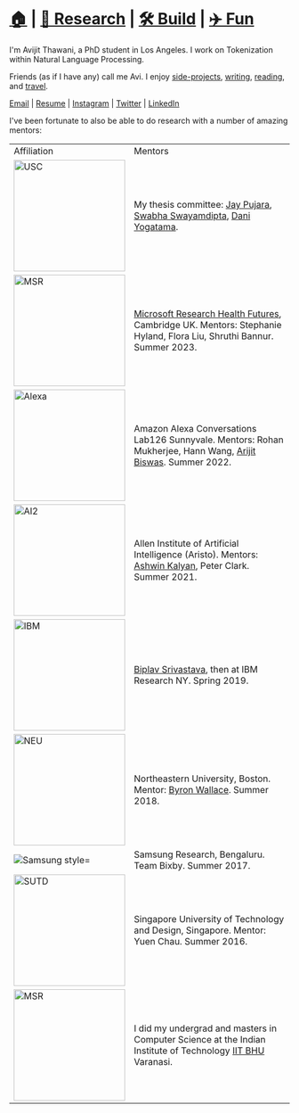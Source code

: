 # **[🏠](https://avi-jit.github.io/)** | [🔬 Research](https://avi-jit.github.io/papers) | [🛠️ Build](https://avi-jit.github.io/work) | [✈️ Fun](https://avi-jit.github.io/fun) 

I'm Avijit Thawani, a PhD student in Los Angeles. I work on Tokenization within Natural Language Processing. 

Friends (as if I have any) call me Avi. I enjoy [side-projects](https://avi-jit.github.io/work), [writing](https://thawani.notion.site/), [reading](https://www.goodreads.com/user/show/4791083-avijit-thawani), and [travel](https://avi-jit.github.io/fun).

[Email](mailto:avijit.thawani@gmail.com) | [Resume](https://www.overleaf.com/read/pfvrgckrmmqv) | [Instagram](https://instagram.com/avijit_thawani) | [Twitter](https://twitter.com/thawani_avijit) | [LinkedIn](https://www.linkedin.com/in/avijitthawani/)

I've been fortunate to also be able to do research with a number of amazing mentors:

<table>
<tr>
<td>Affiliation</td><td>Mentors</td>

<tr>
<td> <img src="https://drive.google.com/uc?export=view&id=1E8eZggHzxcg-7hF4frzmEtP8lqt8aGD1" alt="USC" style="width:200px;"/></td>
<td> My thesis committee: <a href="http://jaypujara.org">Jay Pujara</a>, <a href="http://swabhs.com">Swabha Swayamdipta</a>, <a href="https://dyogatama.github.io/">Dani Yogatama</a>. </td>
</tr>

<tr>
<td> <img src="https://drive.google.com/uc?export=view&id=10EwxMDgcnySlcpoIM4H6BOoqGMvtTt-m" alt="MSR" style="width:200px;"/></td>
<td> <a href="https://www.microsoft.com/en-us/research/lab/microsoft-health-futures/">Microsoft Research Health Futures</a>, Cambridge UK. Mentors: Stephanie Hyland, Flora Liu, Shruthi Bannur. Summer 2023. </td>
</tr>

<tr>
<td> <img src="https://drive.google.com/uc?export=view&id=12k74g2Sbiq5a89MF9buK__iOElNWJF3M" alt="Alexa" style="width:200px;"/></td>
<td> Amazon Alexa Conversations Lab126 Sunnyvale. Mentors: Rohan Mukherjee, Hann Wang, <a href="https://www.amazon.science/author/arjit-biswas">Arijit Biswas</a>. Summer 2022. </td>
</tr>

<tr>
<td> <img src="https://drive.google.com/uc?export=view&id=1iUX8NmX_Sz5-MKdlN1NhWhXjEr-96kY5" alt="AI2" style="width:200px;"/></td>
<td> Allen Institute of Artificial Intelligence (Aristo). Mentors: <a href="http://ashwinkalyan.com/">Ashwin Kalyan</a>, Peter Clark. Summer 2021.</td>
</tr>

<tr>
<td> <img src="https://drive.google.com/uc?export=view&id=12_X0AXjNcn1Qt1mHWTPYN2OgkoeLy7yh" alt="IBM" style="width:200px;"/></td>
<td> <a href="https://sites.google.com/site/biplavsrivastava/">Biplav Srivastava</a>, then at IBM Research NY. Spring 2019. </td>
</tr>

<tr>
<td> <img src="https://drive.google.com/uc?export=view&id=15PEiTs6m5CoErKemda8iAQiQ4EJg4eGv" alt="NEU" style="width:200px;"/></td>
<td> Northeastern University, Boston. Mentor: <a href="http://www.byronwallace.com/">Byron Wallace</a>. Summer 2018. </td>
</tr>

<tr>
<td> <img src="https://drive.google.com/uc?export=view&id=1A7OkF-Xu9eMKbD6pa6_00z7rUC34vyqU" alt="Samsung style="width:200px;"/></td>
<td> Samsung Research, Bengaluru. Team Bixby. Summer 2017. </td>
</tr>

<tr>
<td> <img src="https://drive.google.com/uc?export=view&id=1Eu4q54TZVmyOmxq4o2pfin6Tg6qTN0iC" alt="SUTD" style="width:200px;"/></td>
<td> Singapore University of Technology and Design, Singapore. Mentor: Yuen Chau. Summer 2016. </td>
</tr>

<tr>
<td> <img src="https://drive.google.com/uc?export=view&id=1ZXDsagRmw9nghQX8Npf4XWTZ7YBMDqEE" alt="MSR" style="width:200px;"/></td>
<td>  I did my undergrad and masters in Computer Science at the Indian Institute of Technology <a href="https://www.iitbhu.ac.in/dept/cse">IIT BHU</a> Varanasi. </td>
</tr>

<!---# Updates

**2023:** Interned at Microsoft Research Cambridge (UK) with the Health Futures team, on the topic of Radiology Visual Question Answering. I was fortunate to present our [open-source literature review tool](https://github.com/EshaanAgg/Research-Literature-Manager) in a [talk at ISI](https://youtu.be/FUIq9-lJ9ag?si=YjWr4ZFZjReJsEI2). And Saras, my edtech AI chatbot, stood 3rd at VGSA Trojan Tank and was a semi-finalist at USC's New Venture Seed Contest.

**2022:** Interned at Amazon Lab126 with the Alexa Conversations team, on the topic of compositional generalization.
And presented work with Dipesh Kumar, at the ACL 2022 Workshop on Negative Insights, Dublin.

**2021:** Interned at AI2, Seattle.
Tragic times in India. In between arranging oxygen for dying relatives and myself recovering from Covid-19, I tried to [visualize](https://avi-jit.github.io/covid-india/scatter) the scale of the Indian crisis for Americans to better comprehend it. 
Meanwhile, our NAACL 2021 Survey on [Numeracy in NLP](https://www.aclweb.org/anthology/2021.naacl-main.53/) featured in [Sebastian Ruder's NLP newsletter](https://newsletter.ruder.io/issues/eacl-iclr-naacl-papers-round-up-research-reality-checks-ml-on-code-592784)!

**2020:** Selected for [MLSS 2020](http://mlss.tuebingen.mpg.de/2020/schedule.html). We also fundraised registration fees to sponsor four Indian undergrads' attendance at [EMNLP 2020](https://2020.emnlp.org/). In other news, [TG](https://isi.edu/~tg/), [Harsh](https://harsh-agarwal.github.io/about/), and I submitted a proposal to the [government of India](http://thesciencepolicyforum.org/initiatives/eti/) on identifying Indian vernacular NLP as an emerging technology. Update: Our proposal was unfortunately not selected, but we'd love to hear your feedback so here's [the link](https://docs.google.com/document/d/1ObqEGVVx3Co7LrwipsFuJddm1CRnLjAe6D2we7XSzRI/edit?usp=sharing).

**2019:** Started my PhD at USC on Annenberg Fellowship. Presented at the Machine Learning Healthcare Conference, Michigan. Also attended CVPR, ICML, and SIGGRAPH, West Coast NLP, and SoCal NLP.
We [ranked third](http://www.cs.ox.ac.uk/isg/challenges/sem-tab/2019/certificates/certificates_tabularisi.pdf) in the IBM sponsored [Table-to-KG matching challenge](http://www.cs.ox.ac.uk/isg/challenges/sem-tab/) at the International Semantic Web Conference ([ISWC 2019](http://iswc2019.semanticweb.org)) . Here's the [system description paper](http://www.cs.ox.ac.uk/isg/challenges/sem-tab/papers/Tabularisi.pdf) we wrote, and [here are the slides](https://docs.google.com/presentation/d/1xItRNKh020nIcDBYKSOjQPPcJDQCkLy2qk628wrze8A/edit?usp=sharing). I also wrote a [blog](https://medium.com/@avijitthawani/iswc-2019-new-zealand-bd15fe02d3d4) about my trip to ISWC. 

**2018:** Three amazing job offers from Samsung, Myntra, and Headout.
My long short film [Stopping by Woods](https://www.youtube.com/watch?v=Uy_3XKqsJZk) is now on YouTube (EDIT: over **65,000 views**).--->


<!--- **Sept 2021:** I wrote my first opinion piece which stood first in a weekly contest by The Print: [Will Panjshir become a Taiwan? Afghanistan’s story matches with China](https://theprint.in/campus-voice/will-panjshir-become-a-taiwan-afghanistans-story-matches-with-china/732849/). Thanks to a course I took with Professor Joshua Goldstein for the idea!--->

<!--- **Aug 2021:** Our short paper was accepted to [EMNLP 2021](https://2021.emnlp.org/). We showed that Numeracy enhances Literacy in Language Models (or is it Foundation Models now)! TL;DR: Simple changes to number tokenization helps models predict words better.--->

<!--- Wrapped up my internship with AI2, wrote a short story around AGI/Blockchain. I'm also learning how to make Chrome browser extensions - starting with [https://blocksite.co/](https://blocksite.co/), using which would've otherwise costed me $11 per month! Here's a free version for anyone: [https://github.com/avi-jit/blocker](https://github.com/avi-jit/blocker).--->

<!--- ** Summer 2021:** I'll be attending NAACL 2021 and presenting our survey on [Number Representations in NLP](https://www.aclweb.org/anthology/2021.naacl-main.53/). I'm also excited to hear more about other awesome papers, such as those described in [Sebastian Ruder's NLP newsletter](https://newsletter.ruder.io/issues/eacl-iclr-naacl-papers-round-up-research-reality-checks-ml-on-code-592784)!--->

<!--- **May 2021:** We submitted two papers to EMNLP: one's a revision of an ACL rejection and another's a side project with [Dipesh Kumar]() from IIT BHU. I've also begun my [AI2](https://allenai.org/) internship with [Ashwin Kalyan](http://ashwinkalyan.com/) as my mentor. Here's my [intro slide](https://docs.google.com/presentation/d/1d6Eo2E_Ama9CYGA5BlUnWA_7ncN04S5HszQDNd2qGGI/edit?usp=sharing)!--->


<!--- **Mar 2021:** Our survey on number representations was accepted to [NAACL 2021](https://2021.naacl.org/). Here's a [preprint link](https://arxiv.org/abs/2103.13136) and a [short twitter thread](https://twitter.com/thawani_avijit/status/1375033476194312194?s=20) describing the same!--->

<!--- **Feb 2021:** Volunteered to write a layperson article on [human-AI trust](https://www.isi.edu/news/38134/do-humans-trust-ai-coworkers/) for the ISI Communications team.--->

<!--- **Jan 2021:** Submitted a paper (link removed temporarily) to [ACL 2021](https://2021.aclweb.org/) on number representations in NLP.--->

<!--- **Dec 2020:** I'll be interning with [AI2](https://allenai.org/)'s Team [Aristo](https://allenai.org/aristo) in Summer 2021.--->

<!--- **Nov 2020:** Submitted a paper (link removed temporarily) to [NAACL 2021](https://2021.naacl.org/) on number representations in NLP.--->

<!--- **Oct 2020:** My (ongoing) work on number representations was accepted at [West Coast NLP 2020](https://www.wecnlp.ai/wecnlp-2020). Here is the 1-pg abstract (link removed temporarily). Looking forward to present on 30th October 2020.
<!-- [1-pg abstract (link removed temporarily)](https://drive.google.com/file/d/1aEu21sTMYvNZp-gOUXpjqgnm34I2mxca/view?) -->

<!--- **July 2020:** At ISI's Graduate Student Symposium [GSS](https://gss.isi.edu/) 2020, I presented my (ongoing) work on number representations (poster link removed temporarily) and frame semantics ([slides](https://docs.google.com/presentation/d/1ifWH22HUaExfVuxqAaHx0D-uQzKyi40-sKFVZfYRc-8/view?); [video](https://drive.google.com/file/d/1ECeALkp24df0KKbyQkU0C3qJWbJrwzXy/view?)).--->

<!-- ([poster link removed temporarily](https://drive.google.com/file/d/1-4ygHP36zX5NG9vqxzSCjXiUAwTel5g5/view?)) -->

<!--- **June 2020:** I'll be attending [MLSS 2020](http://mlss.tuebingen.mpg.de/2020/schedule.html) and [ACL 2020](https://acl2020.org/). I'll present my (ongoing) work on number representations (video link removed temporarily) at the former. EDIT: Here's a [conference report](https://medium.com/@vered1986/highlights-of-acl-2020-4ef9f27a4f0c) by [Dr Vered Shwartz](https://vered1986.github.io/) on the latter.

<!-- ([video link removed temporarily](https://www.youtube.com/watch?v=4v0MXfl1c_w)) -->

<!--- **April 2020:** I've been selected to attend [MLSS Tübingen](http://mlss.tuebingen.mpg.de/2020/): Machine Learning Summer School along with 179 more students (out of 1300+ applicants).--->

<!--- **Oct 2019:** Selected as a volunteer for [TechCrunch Disrupt SF 2019](https://techcrunch.com/events/disrupt-sf-2019/)!--->

<!--- **Sept 2019:** Attended [SoCalNLP 2019](https://socalnlp.github.io/symp19/index.html).--->

<!--- **Sept 2019:** I won a travel grant to attend [WeCNLP 2019](http://wecnlp.ai) at Facebook HQ, Menlo Park. The view up there is pretty amazing!--->

<!--- **Aug 2019:** Presenting at [MLHC 2019](https://www.mlforhc.org), Michigan, a joint work with [Byron Wallace](http://byronwallace.com) on [studying gender bias in online physician reviews](https://www.mlforhc.org/s/Thawani.pdf).

<!--- **July 2019:** Attending [SIGGRAPH 2019](https://s2019.siggraph.org), Los Angeles.--->

<!--- **June 2019:** Attending [ICML 2019](https://icml.cc/Conferences/2019), Long Beach.--->

<!--- **June 2019:** Presenting a [poster](https://github.com/avi-jit/SWOW-eval/blob/master/1559781908296_small.pdf) at [RepEval 2019](https://repeval2019.github.io/program/) workshop colocated with [NAACL](https://naacl2019.org), Minneapolis. Here's a nice [Github repo](https://github.com/avi-jit/SWOW-eval) to get you started on our [Word Association Task for Word Embeddings](https://www.aclweb.org/anthology/papers/W/W19/W19-2006/)!--->

<!--- **June 2019:** Joined University of Southern California as a PhD student. I'll be working with [Pedro Szekely](http://usc-isi-i2.github.io/szekely/) and [Jay Pujara](https://www.jaypujara.org) at the [Center on Knowledge Graphs](http://usc-isi-i2.github.io/home/), Information Sciences Institute, Los Angeles. Looking forward to the [DARPA Machine Commonsense](https://www.darpa.mil/program/machine-common-sense) project. I will be supported by the Annenberg Fellowship!--->

<!--- **May 2019:** Defended my Master's [thesis](https://www.overleaf.com/read/rbkjsbrvmwfx) on Opinion Mining with word and contextualized embeddings. Bidding adieu to a great five years at IIT BHU :) --->

<!--- **May 2019:** Paper accepted (co-authors: [Biplav Srivastava](https://researcher.watson.ibm.com/researcher/view.php?person=us-biplavs) and Anil Kumar Singh) at the [RepEval 2019](https://repeval2019.github.io/program/) workshop. See you at [NAACL](https://naacl2019.org), June 2-7, Minneapolis!--->

<!--- **Jan 2019:** Accepted into the Computer Science PhD programs at University of Southern California, Los Angeles and Northeastern University, Boston.--->

<!--- **21st April 2018:** --->

<!--- **March 2018:** In the summer of 2018, I'll be heading to Northeastern University for an internship under [Dr. Byron Wallace](http://www.byronwallace.com/)'s guidance. See you in Boston!--->

<!--- **Feb 2018:** We're done with the shooting of my upcoming short film (tentatively) titled _Stopping by woods_. So excited to begin editing as soon as my mid semesters end!--->

<!--- **2017:** Interned at Samsung Research. And we organised the [2nd workshop on Review Opinion Diversification](https://sites.google.com/view/revopid-2018) at ACM Hypertext, Baltimore! --->

